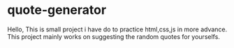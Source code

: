 # quote-generator
Hello, This is small project i have do to practice html,css,js in more advance.
This project mainly works on suggesting the random quotes for yourselfs.
